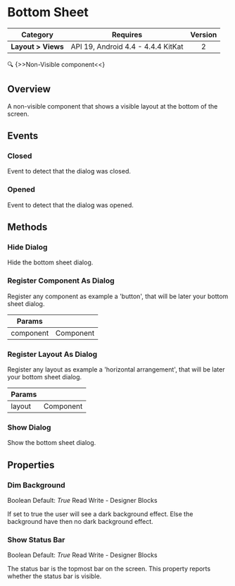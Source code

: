 # Bottom Sheet

| Category | Requires | Version |
|:--------:|:-------:|:--------:|
|**Layout > Views**|<span class="chip chip-any">API 19, Android 4.4 - 4.4.4 KitKat</span>|<span class="chip chip-number">2</span>|

:mag: {>>Non-Visible component<<}

## Overview

A non-visible component that shows a visible layout at the bottom of the screen.

## Events

### Closed

Event to detect that the dialog was closed.

<div class="block" ai2-block="event" not-rendered="true" value="%7B%22componentName%22:%20%22Bottom%20Sheet%22,%20%22name%22:%20%22Closed%22,%20%22param%22:%20%5B%5D%7D"></div>

### Opened

Event to detect that the dialog was opened.

<div class="block" ai2-block="event" not-rendered="true" value="%7B%22componentName%22:%20%22Bottom%20Sheet%22,%20%22name%22:%20%22Opened%22,%20%22param%22:%20%5B%5D%7D"></div>

## Methods

### Hide Dialog

Hide the bottom sheet dialog.

<div class="block" ai2-block="method" not-rendered="true" value="%7B%22componentName%22:%20%22Bottom%20Sheet%22,%20%22name%22:%20%22Hide%20Dialog%22,%20%22output%22:%20false,%20%22param%22:%20%5B%5D%7D"></div>

### Register Component As Dialog

Register any component as example a 'button', that will be later your bottom sheet dialog.

<div class="block" ai2-block="method" not-rendered="true" value="%7B%22componentName%22:%20%22Bottom%20Sheet%22,%20%22name%22:%20%22Register%20Component%20As%20Dialog%22,%20%22output%22:%20false,%20%22param%22:%20%5B%22component%22%5D%7D"></div>

| Params | []() |
|--------|------|
|component|<span class="chip chip-component">Component</span>|

### Register Layout As Dialog

Register any layout as example a 'horizontal arrangement', that will be later your bottom sheet dialog.

<div class="block" ai2-block="method" not-rendered="true" value="%7B%22componentName%22:%20%22Bottom%20Sheet%22,%20%22name%22:%20%22Register%20Layout%20As%20Dialog%22,%20%22output%22:%20false,%20%22param%22:%20%5B%22layout%22%5D%7D"></div>

| Params | []() |
|--------|------|
|layout|<span class="chip chip-component">Component</span>|

### Show Dialog

Show the bottom sheet dialog.

<div class="block" ai2-block="method" not-rendered="true" value="%7B%22componentName%22:%20%22Bottom%20Sheet%22,%20%22name%22:%20%22Show%20Dialog%22,%20%22output%22:%20false,%20%22param%22:%20%5B%5D%7D"></div>

## Properties

### Dim Background

<span style="user-select: none;"><span class="chip chip-boolean">Boolean</span>&#32;<span class="chip chip-boolean">Default: <i>True</i></span>&#32;&#32;&#32;&#32;&#32;&#32;&#32;&#32;&#32;&#32;<span class="chip chip-rw">Read</span>&#32;<span class="chip chip-rw">Write</span>&#32;-&#32;<span class="chip chip-bd">Designer</span>&#32;<span class="chip chip-bd">Blocks</span>&#32;</span>

If set to true the user will see a dark background effect. Else the background have then no dark background effect.

<div class="block" ai2-block="property" not-rendered="true" value="%7B%22componentName%22:%20%22Bottom%20Sheet%22,%20%22name%22:%20%22Dim%20Background%22,%20%22getter%22:%20true%7D"></div>
<div class="block" ai2-block="property" not-rendered="true" value="%7B%22componentName%22:%20%22Bottom%20Sheet%22,%20%22name%22:%20%22Dim%20Background%22,%20%22getter%22:%20false%7D"></div>

### Show Status Bar

<span style="user-select: none;"><span class="chip chip-boolean">Boolean</span>&#32;<span class="chip chip-boolean">Default: <i>True</i></span>&#32;&#32;&#32;&#32;&#32;&#32;&#32;&#32;&#32;&#32;<span class="chip chip-rw">Read</span>&#32;<span class="chip chip-rw">Write</span>&#32;-&#32;<span class="chip chip-bd">Designer</span>&#32;<span class="chip chip-bd">Blocks</span>&#32;</span>

The status bar is the topmost bar on the screen. This property reports whether the status bar is visible.

<div class="block" ai2-block="property" not-rendered="true" value="%7B%22componentName%22:%20%22Bottom%20Sheet%22,%20%22name%22:%20%22Show%20Status%20Bar%22,%20%22getter%22:%20true%7D"></div>
<div class="block" ai2-block="property" not-rendered="true" value="%7B%22componentName%22:%20%22Bottom%20Sheet%22,%20%22name%22:%20%22Show%20Status%20Bar%22,%20%22getter%22:%20false%7D"></div>
